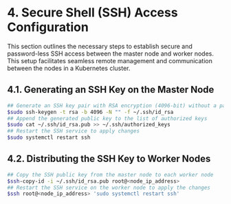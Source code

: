 # 4. Secure Shell (SSH) Access Configuration

This section outlines the necessary steps to establish secure and password-less SSH access between the master node and worker nodes. This setup facilitates seamless remote management and communication between the nodes in a Kubernetes cluster.

## 4.1. Generating an SSH Key on the Master Node

```bash
## Generate an SSH key pair with RSA encryption (4096-bit) without a passphrase
$sudo ssh-keygen -t rsa -b 4096 -N "" -f ~/.ssh/id_rsa
## Append the generated public key to the list of authorized keys
$sudo cat ~/.ssh/id_rsa.pub >> ~/.ssh/authorized_keys
## Restart the SSH service to apply changes
$sudo systemctl restart ssh
```

## 4.2. Distributing the SSH Key to Worker Nodes

```bash
## Copy the SSH public key from the master node to each worker node
$ssh-copy-id -i ~/.ssh/id_rsa.pub root@<node_ip_address>
## Restart the SSH service on the worker node to apply the changes
$ssh root@<node_ip_address> 'sudo systemctl restart ssh'
```

